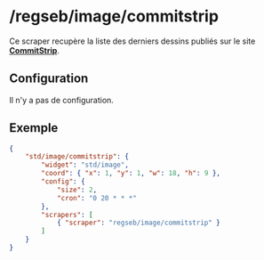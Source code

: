 # /regseb/image/commitstrip

Ce scraper recupère la liste des derniers dessins publiés sur le site
**[CommitStrip](//www.commitstrip.com/fr/)**.

## Configuration

Il n'y a pas de configuration.

## Exemple

```JSON
{
    "std/image/commitstrip": {
        "widget": "std/image",
        "coord": { "x": 1, "y": 1, "w": 18, "h": 9 },
        "config": {
            "size": 2,
            "cron": "0 20 * * *"
        },
        "scrapers": [
            { "scraper": "regseb/image/commitstrip" }
        ]
    }
}
```
